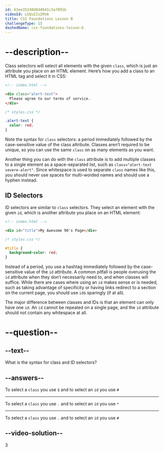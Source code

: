 ```yaml
---
id: 63ee35240d8d4841c3a7091b
videoId: LGQuIIv2RVA
title: CSS Foundations Lesson B
challengeType: 15
dashedName: css-foundations-lesson-b
---
```


# --description--

Class selectors will select all elements with the given `class`, which is just an attribute you place on an HTML element. Here’s how you add a class to an HTML tag and select it in CSS:

```html
<!-- index.html -->

<div class="alert-text">
  Please agree to our terms of service.
</div>
```

```css
/* styles.css */

.alert-text {
  color: red;
}
```

Note the syntax for `class` selectors: a period immediately followed by the case-sensitive value of the class attribute. Classes aren’t required to be unique, so you can use the same `class` on as many elements as you want.

Another thing you can do with the `class` attribute is to add multiple classes to a single element as a space-separated list, such as `class="alert-text severe-alert"`. Since whitespace is used to separate `class` names like this, you should never use spaces for multi-worded names and should use a hyphen instead.

## ID Selectors
ID selectors are similar to `class` selectors. They select an element with the given `id`, which is another attribute you place on an HTML element:

```html
<!-- index.html -->

<div id="title">My Awesome 90's Page</div>
```

```css
/* styles.css */

#title {
  background-color: red;
}
```

Instead of a period, you use a hashtag immediately followed by the case-sensitive value of the `id` attribute. A common pitfall is people overusing the `id` attribute when they don’t necessarily need to, and when classes will suffice. While there are cases where using an `id` makes sense or is needed, such as taking advantage of specificity or having links redirect to a section on the current page, you should use `id`s sparingly (if at all).

The major difference between classes and IDs is that an element can only have one `id`. An `id` cannot be repeated on a single page, and the `id` attribute should not contain any whitespace at all.

# --question--

## --text--

What is the syntax for class and ID selectors?

## --answers--

To select a `class` you use `$` and to select an `id` you use `#`

---

To select a `class` you use `.` and to select an `id` you use `*`

---

To select a `class` you use `.` and to select an `id` you use `#`


## --video-solution--

3
